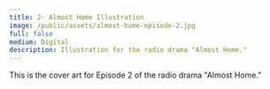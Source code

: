 ```yaml
---
title: 2- Almost Home Illustration
image: /public/assets/almost-home-episode-2.jpg
full: false
medium: Digital
description: Illustration for the radio drama "Almost Home."
---
```


This is the cover art for Episode 2 of the radio drama "Almost Home."
